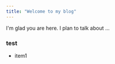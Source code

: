 ```yaml
---
title: "Welcome to my blog"
---
```


I'm glad you are here. I plan to talk about ...

### test
* item1

